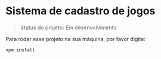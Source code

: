 # Sistema de cadastro de jogos

> Status do projeto: Em desenvolvimento

Para rodar esse projeto na sua máquina, por favor digite:
```
npm install
```
